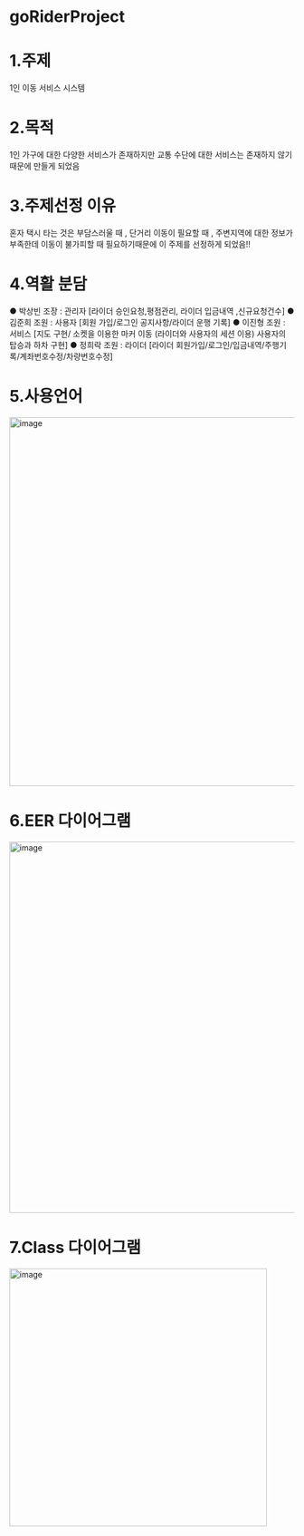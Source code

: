 # goRiderProject

# 1.주제
1인 이동 서비스 시스템

# 2.목적
1인 가구에 대한 다양한 서비스가 존재하지만 
교통 수단에 대한 서비스는 존재하지 않기 때문에 만들게 되었음

# 3.주제선정 이유
혼자 택시 타는 것은 부담스러울 때 , 단거리 이동이 필요할 때 , 
주변지역에 대한 정보가 부족한데 이동이 불가피할 때 필요하기때문에
이 주제를 선정하게 되었음!!

# 4.역활 분담
● 박상빈 조장 : 관리자 [라이더 승인요청,평점관리, 라이더 입금내역 ,신규요청건수]
● 김준희 조원 : 사용자 [회원 가입/로그인 공지사항/라이더 운행 기록]
● 이진형 조원 : 서비스 [지도 구현/ 소켓을 이용한 마커 이동 (라이더와 사용자의 세션 이용) 사용자의 탑승과 하차 구현]
● 정희락 조원 : 라이더 [라이더 회원가입/로그인/입금내역/주행기록/계좌번호수정/차량번호수정]

# 5.사용언어
<img width="651" alt="image" src="https://github.com/Parksangbean/goRider/assets/135796934/2a6b7884-24f0-4aba-b4b9-8b2b3be4a8f9">

# 6.EER 다이어그램
<img width="655" alt="image" src="https://github.com/Parksangbean/goRider/assets/135796934/de5cf376-3488-4881-a77c-fb558a4098bb">

# 7.Class 다이어그램
<img width="455" alt="image" src="https://github.com/Parksangbean/goRider/assets/135796934/c45e1515-7e3e-4405-a5be-e8fc803c58bb">


